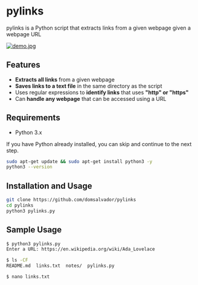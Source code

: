 # pylinks

pylinks is a Python script that extracts links from a given webpage given a webpage URL

[![demo.jpg](https://raw.githubusercontent.com/domsalvador/pylinks/main/demo/demo.jpg)](https://asciinema.org/a/v5JLEcCv9BXTVL1geaMadtw4C)


## Features

- **Extracts all links** from a given webpage
- **Saves links to a text file** in the same directory as the script
- Uses regular expressions to **identify links** that uses **"http" or "https"**
- Can **handle any webpage** that can be accessed using a URL

## Requirements

- Python 3.x

If you have Python already installed, you can skip and continue to the next step.

```bash
sudo apt-get update && sudo apt-get install python3 -y
python3 --version
```

## Installation and Usage

```bash
git clone https://github.com/domsalvador/pylinks
cd pylinks
python3 pylinks.py 
```

## Sample Usage

```bash
$ python3 pylinks.py
Enter a URL: https://en.wikipedia.org/wiki/Ada_Lovelace

$ ls -CF
README.md  links.txt  notes/  pylinks.py

$ nano links.txt
```
